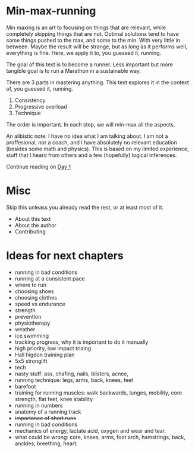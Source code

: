 # Min-max-running

Min maxing is an art to focusing on things that are relevant, while completely skipping things that are not. Optimal solutions tend to have some things pushed to the max, and some to the min. With very little in between. Maybe the result will be strange, but as long as it performs well, everything is fine. 
Here, we apply it to, you guessed it, running. 

The goal of this text is to become a runner. Less important but more tangible goal is to run a Marathon in a sustainable way.

There are 3 parts in mastering anything. This text explores it in the context of, you guessed it, running.

1) Consistency
2) Progressive overload
3) Technique

The order is important. In each step, we will min-max all the aspects.

An alibistic note: I have no idea what I am talking about. I am not a proffesional, nor a coach, and I have absolutely no relevant education (besides some math and physics). 
This is based on my limited experience, stuff that I heard from others and a few (hopefully) logical inferences.

Continue reading on [Day 1](/vlejd/min-max-running/wiki/Day-1)


# Misc

Skip this unleass you already read the rest, or at least most of it.
- About this text
- About the author
- Contributing

# Ideas for next chapters
- running in bad conditions
- running at a consistent pace
- where to run
- choosing shoes
- choosing clothes
- speed vs endurance
- strength
- prevention
- physiotherapy
- weather
- ice swimming
- tracking progress, why it is important to do it manually
- high priority, low impact triaing
- Hall higdon training plan
- 5x5 stronglift
- tech
- nasty stuff: ass, chafing, nails, blisters, acnee,
- running technique: legs, arms, back, knees, feet
- barefoot
- training for running muscles: walk backwards, lunges, mobility, core strength, flat feet, knee stability
- running in numbers
- anatomy of a running track
- ~~importance of short runs~~
- running in bad conditions
- mechanics of energy, lactate acid, oxygen and wear and tear.
- what could be wrong: core, knees, arms, foot arch, hamstrings, back, anckles, breething, heart.
